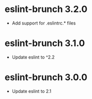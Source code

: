 # eslint-brunch 3.2.0
* Add support for .eslintrc.* files

# eslint-brunch 3.1.0
* Update eslint to ^2.2

# eslint-brunch 3.0.0
* Update eslint to 2.1
